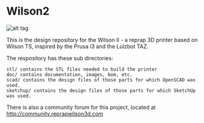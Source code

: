 # Wilson2

![alt tag](https://github.com/mjrice/Wilson2/blob/master/doc/wilson-source-weblogo.png)

This is the design repository for the Wilson II - a reprap 3D printer based on Wilson TS, inspired by the Prusa i3 and the Lulzbot TAZ.

The respository has these sub directories:

    stl/ contains the STL files needed to build the printer
    doc/ contains documentation, images, bom, etc.
    scad/ contains the design files of those parts for which OpenSCAD was used.
    sketchup/ contains the design files of those parts for which SketchUp was used.

There is also a community forum for this project, located at http://community.reprapwilson3d.com

